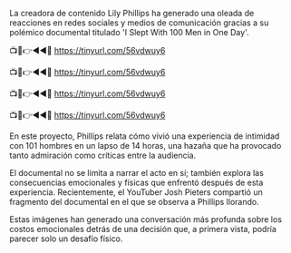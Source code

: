 La creadora de contenido Lily Phillips ha generado una oleada de reacciones en redes sociales y medios de comunicación gracias a su polémico documental titulado 'I Slept With 100 Men in One Day'.

📺📱👉◄◄🔴 https://tinyurl.com/56vdwuy6

📺📱👉◄◄🔴 https://tinyurl.com/56vdwuy6

📺📱👉◄◄🔴 https://tinyurl.com/56vdwuy6

📺📱👉◄◄🔴 https://tinyurl.com/56vdwuy6


En este proyecto, Phillips relata cómo vivió una experiencia de intimidad con 101 hombres en un lapso de 14 horas, una hazaña que ha provocado tanto admiración como críticas entre la audiencia.

El documental no se limita a narrar el acto en sí; también explora las consecuencias emocionales y físicas que enfrentó después de esta experiencia. Recientemente, el YouTuber Josh Pieters compartió un fragmento del documental en el que se observa a Phillips llorando.

Estas imágenes han generado una conversación más profunda sobre los costos emocionales detrás de una decisión que, a primera vista, podría parecer solo un desafío físico.
